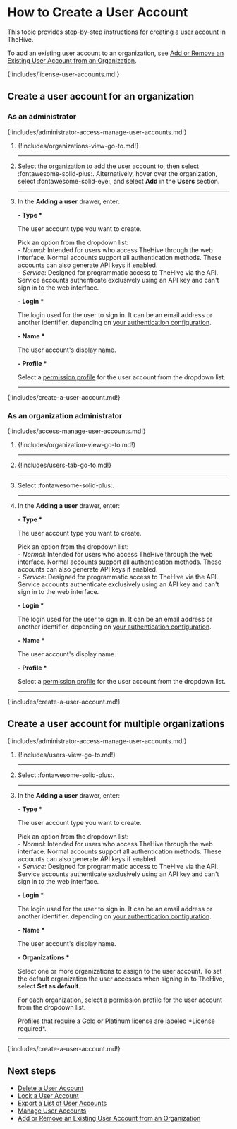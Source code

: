 # How to Create a User Account

This topic provides step-by-step instructions for creating a [user account](about-user-accounts.md) in TheHive.

To add an existing user account to an organization, see [Add or Remove an Existing User Account from an Organization](../../../../administration/organizations/add-remove-an-existing-user-account-from-an-organization.md).

{!includes/license-user-accounts.md!}

## Create a user account for an organization

### As an administrator

{!includes/administrator-access-manage-user-accounts.md!}

1. {!includes/organizations-view-go-to.md!}

    ---

2. Select the organization to add the user account to, then select :fontawesome-solid-plus:. Alternatively, hover over the organization, select :fontawesome-solid-eye:, and select **Add** in the **Users** section.

    ---

3. In the **Adding a user** drawer, enter:

    **- Type \***

    The user account type you want to create.

    Pick an option from the dropdown list:   
        - *Normal*: Intended for users who access TheHive through the web interface. Normal accounts support all authentication methods. These accounts can also generate API keys if enabled.  
        - *Service*: Designed for programmatic access to TheHive via the API. Service accounts authenticate exclusively using an API key and can't sign in to the web interface.

    **- Login \***

    The login used for the user to sign in. It can be an email address or another identifier, depending on [your authentication configuration](../../../../administration/authentication/configure-authentication.md).

    **- Name \***

    The user account's display name.

    **- Profile \***

    Select a [permission profile](../../../../administration/profiles/about-profiles.md) for the user account from the dropdown list.

    ---

{!includes/create-a-user-account.md!}

### As an organization administrator

{!includes/access-manage-user-accounts.md!}

1. {!includes/organization-view-go-to.md!}

    ---

2. {!includes/users-tab-go-to.md!}

    ---

3. Select :fontawesome-solid-plus:.

    ---

4. In the **Adding a user** drawer, enter:

    **- Type \***

    The user account type you want to create.

    Pick an option from the dropdown list:   
        - *Normal*: Intended for users who access TheHive through the web interface. Normal accounts support all authentication methods. These accounts can also generate API keys if enabled.  
        - *Service*: Designed for programmatic access to TheHive via the API. Service accounts authenticate exclusively using an API key and can't sign in to the web interface.

    **- Login \***

    The login used for the user to sign in. It can be an email address or another identifier, depending on [your authentication configuration](../../../../administration/authentication/configure-authentication.md).

    **- Name \***

    The user account's display name.

    **- Profile \***

    Select a [permission profile](../../../../administration/profiles.md) for the user account from the dropdown list.

    ---

{!includes/create-a-user-account.md!}

## Create a user account for multiple organizations

{!includes/administrator-access-manage-user-accounts.md!}

1. {!includes/users-view-go-to.md!}

    ---

2. Select :fontawesome-solid-plus:.

    ---

3. In the **Adding a user** drawer, enter:

    **- Type \***

    The user account type you want to create.

    Pick an option from the dropdown list:   
        - *Normal*: Intended for users who access TheHive through the web interface. Normal accounts support all authentication methods. These accounts can also generate API keys if enabled.  
        - *Service*: Designed for programmatic access to TheHive via the API. Service accounts authenticate exclusively using an API key and can't sign in to the web interface.

    **- Login \***

    The login used for the user to sign in. It can be an email address or another identifier, depending on [your authentication configuration](../../../../administration/authentication/configure-authentication.md).

    **- Name \***

    The user account's display name.

    **- Organizations \***

    Select one or more organizations to assign to the user account. To set the default organization the user accesses when signing in to TheHive, select **Set as default**.

    For each organization, select a [permission profile](../../../../administration/profiles.md) for the user account from the dropdown list.

    <!-- md:version 5.4.3 --> Profiles that require a Gold or Platinum license are labeled *License required*.

    ---

{!includes/create-a-user-account.md!}

<h2>Next steps</h2>

* [Delete a User Account](delete-a-user-account.md)
* [Lock a User Account](lock-a-user-account.md)
* [Export a List of User Accounts](export-list-user-accounts.md)
* [Manage User Accounts](manage-user-accounts.md)
* [Add or Remove an Existing User Account from an Organization](../../../../administration/organizations/add-remove-an-existing-user-account-from-an-organization.md)